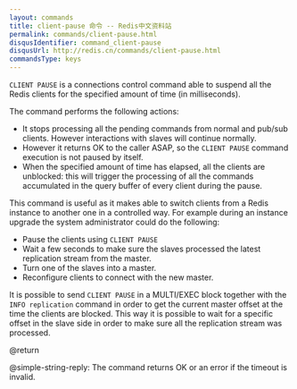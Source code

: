 ```yaml
---
layout: commands
title: client-pause 命令 -- Redis中文资料站
permalink: commands/client-pause.html
disqusIdentifier: command_client-pause
disqusUrl: http://redis.cn/commands/client-pause.html
commandsType: keys
---
```


`CLIENT PAUSE` is a connections control command able to suspend all the Redis clients for the specified amount of time (in milliseconds).

The command performs the following actions:

* It stops processing all the pending commands from normal and pub/sub clients. However interactions with slaves will continue normally.
* However it returns OK to the caller ASAP, so the `CLIENT PAUSE` command execution is not paused by itself.
* When the specified amount of time has elapsed, all the clients are unblocked: this will trigger the processing of all the commands accumulated in the query buffer of every client during the pause.

This command is useful as it makes able to switch clients from a Redis instance to another one in a controlled way. For example during an instance upgrade the system administrator could do the following:

* Pause the clients using `CLIENT PAUSE`
* Wait a few seconds to make sure the slaves processed the latest replication stream from the master.
* Turn one of the slaves into a master.
* Reconfigure clients to connect with the new master.

It is possible to send `CLIENT PAUSE` in a MULTI/EXEC block together with the `INFO replication` command in order to get the current master offset at the time the clients are blocked. This way it is possible to wait for a specific offset in the slave side in order to make sure all the replication stream was processed.

@return

@simple-string-reply: The command returns OK or an error if the timeout is invalid.
